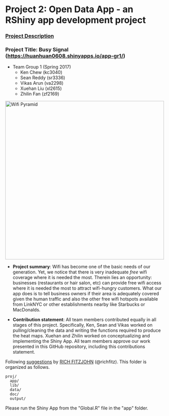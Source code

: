 # Project 2: Open Data App - an RShiny app development project

### [Project Description](doc/project2_desc.md)

### Project Title: Busy Signal (https://huanhuan0608.shinyapps.io/app-gr1/)

+ Team Group 1 (Spring 2017)
	+ Ken Chew (kc3040)
	+ Sean Reddy (sr3336)
	+ Vikas Arun (va2298)
	+ Xuehan Liu (xl2615)
	+ Zhilin Fan (zf2169)
	
<img src="data/wifi.jpg" alt="Wifi Pyramid" style="width: 500px;"/>

+ **Project summary**: Wifi has become one of the basic needs of our generation. Yet, we notice that there is very inadequate *free* wifi coverage where it is needed the most. Therein lies an opportunity: businesses (restaurants or hair salon, etc) can provide free wifi access where it is needed the most to attract wifi-hungry customers. What our app does is to tell business owners if their area is adequately covered given the human traffic and also the other free wifi hotspots available from LinkNYC or other establishments nearby like Starbucks or MacDonalds. 


+ **Contribution statement**: All team members contributed equally in all stages of this project. Specifically, Ken, Sean and Vikas worked on pulling/cleaning the data and writing the functions required to produce the heat maps. Xuehan and Zhilin worked on conceptualizing and implementing the Shiny App. All team members approve our work presented in this GitHub repository, including this contributions statement. 

Following [suggestions](http://nicercode.github.io/blog/2013-04-05-projects/) by [RICH FITZJOHN](http://nicercode.github.io/about/#Team) (@richfitz). This folder is organized as follows.

```
proj/
  app/
  lib/
  data/
  doc/
  output/
```

Please run the Shiny App from the "Global.R" file in the "app" folder.
